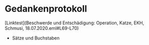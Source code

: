 # Gedankenprotokoll
[Linktest](Beschwerde und Entschädigung: Operation, Katze, EKH, Schmusi, 18.07.2020.eml#L69-L70)
* Sätze und Buchstaben
